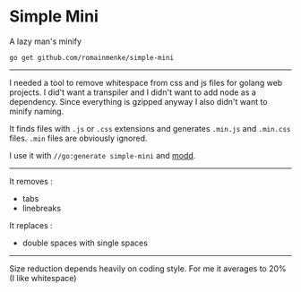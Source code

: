 # Simple Mini

A lazy man's minify

`go get github.com/romainmenke/simple-mini`

---

I needed a tool to remove whitespace from css and js files for golang web projects. I did't want a transpiler and I didn't want to add node as a dependency.
Since everything is gzipped anyway I also didn't want to minify naming.

It finds files with `.js` or `.css` extensions and generates `.min.js` and `.min.css` files. `.min` files are obviously ignored.

I use it with `//go:generate simple-mini` and [modd](https://github.com/cortesi/modd).

---

It removes :
- tabs
- linebreaks

It replaces :
- double spaces with single spaces

---

Size reduction depends heavily on coding style.
For me it averages to 20% (I like whitespace)
